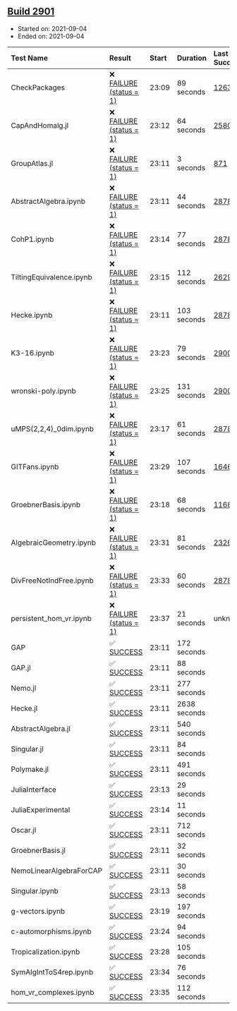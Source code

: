 ## [Build 2901](https://oscarci.mathematik.uni-kl.de/job/oscar-stable/2901/)

* Started on: 2021-09-04
* Ended on: 2021-09-04

| Test Name    | Result | Start | Duration | Last Success | First Failure |
|:-------------|:-------|:------|:---------|:-------------|:--------------|
| CheckPackages | ❌ [FAILURE (status = 1)](https://oscarci.mathematik.uni-kl.de/job/oscar-stable/2901/artifact/logs/build-2901/CheckPackages.log) | 23:09 | 89 seconds | [1263](https://oscarci.mathematik.uni-kl.de/job/oscar-stable/1263/) | [1264](https://oscarci.mathematik.uni-kl.de/job/oscar-stable/1264/) |
| CapAndHomalg.jl | ❌ [FAILURE (status = 1)](https://oscarci.mathematik.uni-kl.de/job/oscar-stable/2901/artifact/logs/build-2901/CapAndHomalg.jl.log) | 23:12 | 64 seconds | [2580](https://oscarci.mathematik.uni-kl.de/job/oscar-stable/2580/) | [2581](https://oscarci.mathematik.uni-kl.de/job/oscar-stable/2581/) |
| GroupAtlas.jl | ❌ [FAILURE (status = 1)](https://oscarci.mathematik.uni-kl.de/job/oscar-stable/2901/artifact/logs/build-2901/GroupAtlas.jl.log) | 23:11 | 3 seconds | [871](https://oscarci.mathematik.uni-kl.de/job/oscar-stable/871/) | [872](https://oscarci.mathematik.uni-kl.de/job/oscar-stable/872/) |
| AbstractAlgebra.ipynb | ❌ [FAILURE (status = 1)](https://oscarci.mathematik.uni-kl.de/job/oscar-stable/2901/artifact/logs/build-2901/AbstractAlgebra.ipynb.log) | 23:11 | 44 seconds | [2878](https://oscarci.mathematik.uni-kl.de/job/oscar-stable/2878/) | [2879](https://oscarci.mathematik.uni-kl.de/job/oscar-stable/2879/) |
| CohP1.ipynb | ❌ [FAILURE (status = 1)](https://oscarci.mathematik.uni-kl.de/job/oscar-stable/2901/artifact/logs/build-2901/CohP1.ipynb.log) | 23:14 | 77 seconds | [2878](https://oscarci.mathematik.uni-kl.de/job/oscar-stable/2878/) | [2879](https://oscarci.mathematik.uni-kl.de/job/oscar-stable/2879/) |
| TiltingEquivalence.ipynb | ❌ [FAILURE (status = 1)](https://oscarci.mathematik.uni-kl.de/job/oscar-stable/2901/artifact/logs/build-2901/TiltingEquivalence.ipynb.log) | 23:15 | 112 seconds | [2629](https://oscarci.mathematik.uni-kl.de/job/oscar-stable/2629/) | [2630](https://oscarci.mathematik.uni-kl.de/job/oscar-stable/2630/) |
| Hecke.ipynb | ❌ [FAILURE (status = 1)](https://oscarci.mathematik.uni-kl.de/job/oscar-stable/2901/artifact/logs/build-2901/Hecke.ipynb.log) | 23:11 | 103 seconds | [2878](https://oscarci.mathematik.uni-kl.de/job/oscar-stable/2878/) | [2879](https://oscarci.mathematik.uni-kl.de/job/oscar-stable/2879/) |
| K3-16.ipynb | ❌ [FAILURE (status = 1)](https://oscarci.mathematik.uni-kl.de/job/oscar-stable/2901/artifact/logs/build-2901/K3-16.ipynb.log) | 23:23 | 79 seconds | [2900](https://oscarci.mathematik.uni-kl.de/job/oscar-stable/2900/) | [2901](https://oscarci.mathematik.uni-kl.de/job/oscar-stable/2901/) |
| wronski-poly.ipynb | ❌ [FAILURE (status = 1)](https://oscarci.mathematik.uni-kl.de/job/oscar-stable/2901/artifact/logs/build-2901/wronski-poly.ipynb.log) | 23:25 | 131 seconds | [2900](https://oscarci.mathematik.uni-kl.de/job/oscar-stable/2900/) | [2901](https://oscarci.mathematik.uni-kl.de/job/oscar-stable/2901/) |
| uMPS(2,2,4)_0dim.ipynb | ❌ [FAILURE (status = 1)](https://oscarci.mathematik.uni-kl.de/job/oscar-stable/2901/artifact/logs/build-2901/uMPS-2-2-4-_0dim.ipynb.log) | 23:17 | 61 seconds | [2878](https://oscarci.mathematik.uni-kl.de/job/oscar-stable/2878/) | [2879](https://oscarci.mathematik.uni-kl.de/job/oscar-stable/2879/) |
| GITFans.ipynb | ❌ [FAILURE (status = 1)](https://oscarci.mathematik.uni-kl.de/job/oscar-stable/2901/artifact/logs/build-2901/GITFans.ipynb.log) | 23:29 | 107 seconds | [1646](https://oscarci.mathematik.uni-kl.de/job/oscar-stable/1646/) | [1647](https://oscarci.mathematik.uni-kl.de/job/oscar-stable/1647/) |
| GroebnerBasis.ipynb | ❌ [FAILURE (status = 1)](https://oscarci.mathematik.uni-kl.de/job/oscar-stable/2901/artifact/logs/build-2901/GroebnerBasis.ipynb.log) | 23:18 | 68 seconds | [1168](https://oscarci.mathematik.uni-kl.de/job/oscar-stable/1168/) | [1169](https://oscarci.mathematik.uni-kl.de/job/oscar-stable/1169/) |
| AlgebraicGeometry.ipynb | ❌ [FAILURE (status = 1)](https://oscarci.mathematik.uni-kl.de/job/oscar-stable/2901/artifact/logs/build-2901/AlgebraicGeometry.ipynb.log) | 23:31 | 81 seconds | [2326](https://oscarci.mathematik.uni-kl.de/job/oscar-stable/2326/) | [2327](https://oscarci.mathematik.uni-kl.de/job/oscar-stable/2327/) |
| DivFreeNotIndFree.ipynb | ❌ [FAILURE (status = 1)](https://oscarci.mathematik.uni-kl.de/job/oscar-stable/2901/artifact/logs/build-2901/DivFreeNotIndFree.ipynb.log) | 23:33 | 60 seconds | [2878](https://oscarci.mathematik.uni-kl.de/job/oscar-stable/2878/) | [2879](https://oscarci.mathematik.uni-kl.de/job/oscar-stable/2879/) |
| persistent_hom_vr.ipynb | ❌ [FAILURE (status = 1)](https://oscarci.mathematik.uni-kl.de/job/oscar-stable/2901/artifact/logs/build-2901/persistent_hom_vr.ipynb.log) | 23:37 | 21 seconds | unknown | unknown |
| GAP | ✅ [SUCCESS](https://oscarci.mathematik.uni-kl.de/job/oscar-stable/2901/artifact/logs/build-2901/GAP.log) | 23:11 | 172 seconds |  |  |
| GAP.jl | ✅ [SUCCESS](https://oscarci.mathematik.uni-kl.de/job/oscar-stable/2901/artifact/logs/build-2901/GAP.jl.log) | 23:11 | 88 seconds |  |  |
| Nemo.jl | ✅ [SUCCESS](https://oscarci.mathematik.uni-kl.de/job/oscar-stable/2901/artifact/logs/build-2901/Nemo.jl.log) | 23:11 | 277 seconds |  |  |
| Hecke.jl | ✅ [SUCCESS](https://oscarci.mathematik.uni-kl.de/job/oscar-stable/2901/artifact/logs/build-2901/Hecke.jl.log) | 23:11 | 2638 seconds |  |  |
| AbstractAlgebra.jl | ✅ [SUCCESS](https://oscarci.mathematik.uni-kl.de/job/oscar-stable/2901/artifact/logs/build-2901/AbstractAlgebra.jl.log) | 23:11 | 540 seconds |  |  |
| Singular.jl | ✅ [SUCCESS](https://oscarci.mathematik.uni-kl.de/job/oscar-stable/2901/artifact/logs/build-2901/Singular.jl.log) | 23:11 | 84 seconds |  |  |
| Polymake.jl | ✅ [SUCCESS](https://oscarci.mathematik.uni-kl.de/job/oscar-stable/2901/artifact/logs/build-2901/Polymake.jl.log) | 23:11 | 491 seconds |  |  |
| JuliaInterface | ✅ [SUCCESS](https://oscarci.mathematik.uni-kl.de/job/oscar-stable/2901/artifact/logs/build-2901/JuliaInterface.log) | 23:13 | 29 seconds |  |  |
| JuliaExperimental | ✅ [SUCCESS](https://oscarci.mathematik.uni-kl.de/job/oscar-stable/2901/artifact/logs/build-2901/JuliaExperimental.log) | 23:14 | 11 seconds |  |  |
| Oscar.jl | ✅ [SUCCESS](https://oscarci.mathematik.uni-kl.de/job/oscar-stable/2901/artifact/logs/build-2901/Oscar.jl.log) | 23:11 | 712 seconds |  |  |
| GroebnerBasis.jl | ✅ [SUCCESS](https://oscarci.mathematik.uni-kl.de/job/oscar-stable/2901/artifact/logs/build-2901/GroebnerBasis.jl.log) | 23:11 | 32 seconds |  |  |
| NemoLinearAlgebraForCAP | ✅ [SUCCESS](https://oscarci.mathematik.uni-kl.de/job/oscar-stable/2901/artifact/logs/build-2901/NemoLinearAlgebraForCAP.log) | 23:11 | 30 seconds |  |  |
| Singular.ipynb | ✅ [SUCCESS](https://oscarci.mathematik.uni-kl.de/job/oscar-stable/2901/artifact/logs/build-2901/Singular.ipynb.log) | 23:13 | 58 seconds |  |  |
| g-vectors.ipynb | ✅ [SUCCESS](https://oscarci.mathematik.uni-kl.de/job/oscar-stable/2901/artifact/logs/build-2901/g-vectors.ipynb.log) | 23:19 | 197 seconds |  |  |
| c-automorphisms.ipynb | ✅ [SUCCESS](https://oscarci.mathematik.uni-kl.de/job/oscar-stable/2901/artifact/logs/build-2901/c-automorphisms.ipynb.log) | 23:24 | 94 seconds |  |  |
| Tropicalization.ipynb | ✅ [SUCCESS](https://oscarci.mathematik.uni-kl.de/job/oscar-stable/2901/artifact/logs/build-2901/Tropicalization.ipynb.log) | 23:28 | 105 seconds |  |  |
| SymAlgIntToS4rep.ipynb | ✅ [SUCCESS](https://oscarci.mathematik.uni-kl.de/job/oscar-stable/2901/artifact/logs/build-2901/SymAlgIntToS4rep.ipynb.log) | 23:34 | 76 seconds |  |  |
| hom_vr_complexes.ipynb | ✅ [SUCCESS](https://oscarci.mathematik.uni-kl.de/job/oscar-stable/2901/artifact/logs/build-2901/hom_vr_complexes.ipynb.log) | 23:35 | 112 seconds |  |  |
